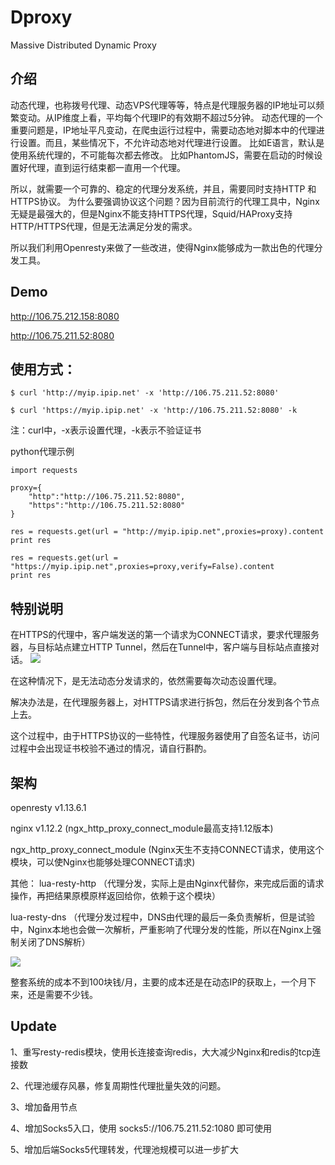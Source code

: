# Dproxy
Massive Distributed Dynamic Proxy

## 介绍
动态代理，也称拨号代理、动态VPS代理等等，特点是代理服务器的IP地址可以频繁变动。从IP维度上看，平均每个代理IP的有效期不超过5分钟。
动态代理的一个重要问题是，IP地址平凡变动，在爬虫运行过程中，需要动态地对脚本中的代理进行设置。而且，某些情况下，不允许动态地对代理进行设置。
比如E语言，默认是使用系统代理的，不可能每次都去修改。
比如PhantomJS，需要在启动的时候设置好代理，直到运行结束都一直用一个代理。

所以，就需要一个可靠的、稳定的代理分发系统，并且，需要同时支持HTTP 和HTTPS协议。
为什么要强调协议这个问题？因为目前流行的代理工具中，Nginx无疑是最强大的，但是Nginx不能支持HTTPS代理，Squid/HAProxy支持HTTP/HTTPS代理，但是无法满足分发的需求。

所以我们利用Openresty来做了一些改进，使得Nginx能够成为一款出色的代理分发工具。

## Demo

http://106.75.212.158:8080

http://106.75.211.52:8080


## 使用方式：

	$ curl 'http://myip.ipip.net' -x 'http://106.75.211.52:8080'
	
	$ curl 'https://myip.ipip.net' -x 'http://106.75.211.52:8080' -k

注：curl中，-x表示设置代理，-k表示不验证证书

python代理示例

	import requests

	proxy={
    	"http":"http://106.75.211.52:8080",
    	"https":"http://106.75.211.52:8080"
	}

	res = requests.get(url = "http://myip.ipip.net",proxies=proxy).content
	print res

	res = requests.get(url = "https://myip.ipip.net",proxies=proxy,verify=False).content
	print res

## 特别说明

在HTTPS的代理中，客户端发送的第一个请求为CONNECT请求，要求代理服务器，与目标站点建立HTTP Tunnel，然后在Tunnel中，客户端与目标站点直接对话。
![](15148945412589.png)

在这种情况下，是无法动态分发请求的，依然需要每次动态设置代理。

解决办法是，在代理服务器上，对HTTPS请求进行拆包，然后在分发到各个节点上去。

这个过程中，由于HTTPS协议的一些特性，代理服务器使用了自签名证书，访问过程中会出现证书校验不通过的情况，请自行斟酌。

## 架构
openresty v1.13.6.1

nginx v1.12.2 (ngx_http_proxy_connect_module最高支持1.12版本)

ngx_http_proxy_connect_module (Nginx天生不支持CONNECT请求，使用这个模块，可以使Nginx也能够处理CONNECT请求)

其他：
lua-resty-http （代理分发，实际上是由Nginx代替你，来完成后面的请求操作，再把结果原模原样返回给你，依赖于这个模块）

lua-resty-dns （代理分发过程中，DNS由代理的最后一条负责解析，但是试验中，Nginx本地也会做一次解析，严重影响了代理分发的性能，所以在Nginx上强制关闭了DNS解析）

![](15148942971830.jpg)


整套系统的成本不到100块钱/月，主要的成本还是在动态IP的获取上，一个月下来，还是需要不少钱。

## Update

1、重写resty-redis模块，使用长连接查询redis，大大减少Nginx和redis的tcp连接数

2、代理池缓存风暴，修复周期性代理批量失效的问题。

3、增加备用节点

4、增加Socks5入口，使用 socks5://106.75.211.52:1080 即可使用

5、增加后端Socks5代理转发，代理池规模可以进一步扩大



